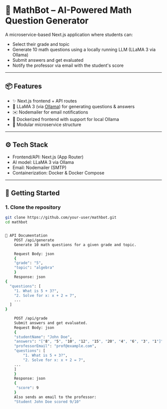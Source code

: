 # 🧮 MathBot – AI-Powered Math Question Generator

A microservice-based Next.js application where students can:
- Select their grade and topic
- Generate 10 math questions using a locally running LLM (LLaMA 3 via Ollama)
- Submit answers and get evaluated
- Notify the professor via email with the student's score

---

## 📦 Features

- ✨ Next.js frontend + API routes
- 🧠 LLaMA 3 (via [Ollama](https://ollama.com)) for generating questions & answers
- ✉️ Nodemailer for email notifications
- 🐳 Dockerized frontend with support for local Ollama
- 📄 Modular microservice structure

---

## ⚙️ Tech Stack

- Frontend/API: Next.js (App Router)
- AI model: LLaMA 3 via Ollama
- Email: Nodemailer (SMTP)
- Containerization: Docker & Docker Compose

---

## 🚀 Getting Started

### 1. Clone the repository

```bash
git clone https://github.com/your-user/mathbot.git
cd mathbot


🧪 API Documentation
    POST /api/generate
    Generate 10 math questions for a given grade and topic.

    Request Body: json
    {
    "grade": "5",
    "topic": "algebra"
    }
    Response: json
{
  "questions": [
    "1. What is 5 + 3?",
    "2. Solve for x: x + 2 = 7",
    ...
  ]
}

    POST /api/grade
    Submit answers and get evaluated.
    Request Body: json
    {
    "studentName": "John Doe",
    "answers": "["8", "5", "10", "12", "15", "20", "4", "6", "3", "1"]",
    "professorEmail": "prof@example.com",
    "questions": [
        "1. What is 5 + 3?",
        "2. Solve for x: x + 2 = 7",
    ...
    ]
    }
    Response: json
    {
     "score": 9
    }
    Also sends an email to the professor:
    "Student John Doe scored 9/10"